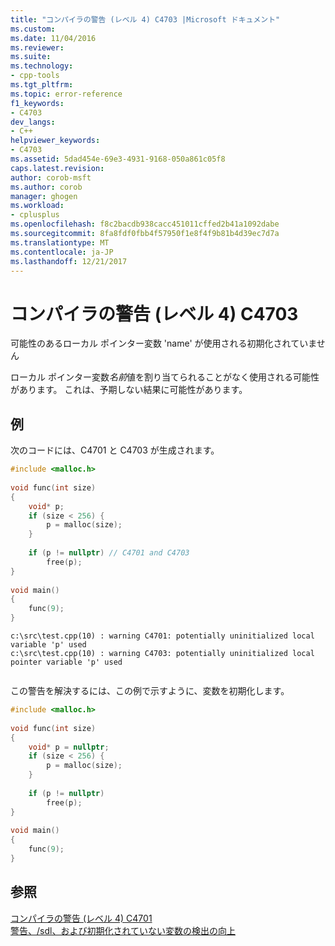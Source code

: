 ```yaml
---
title: "コンパイラの警告 (レベル 4) C4703 |Microsoft ドキュメント"
ms.custom: 
ms.date: 11/04/2016
ms.reviewer: 
ms.suite: 
ms.technology:
- cpp-tools
ms.tgt_pltfrm: 
ms.topic: error-reference
f1_keywords:
- C4703
dev_langs:
- C++
helpviewer_keywords:
- C4703
ms.assetid: 5dad454e-69e3-4931-9168-050a861c05f8
caps.latest.revision: 
author: corob-msft
ms.author: corob
manager: ghogen
ms.workload:
- cplusplus
ms.openlocfilehash: f8c2bacdb938cacc451011cffed2b41a1092dabe
ms.sourcegitcommit: 8fa8fdf0fbb4f57950f1e8f4f9b81b4d39ec7d7a
ms.translationtype: MT
ms.contentlocale: ja-JP
ms.lasthandoff: 12/21/2017
---
```

# <a name="compiler-warning-level-4-c4703"></a>コンパイラの警告 (レベル 4) C4703
可能性のあるローカル ポインター変数 'name' が使用される初期化されていません  
  
 ローカル ポインター変数*名前*値を割り当てられることがなく使用される可能性があります。 これは、予期しない結果に可能性があります。  
  
## <a name="example"></a>例  
 次のコードには、C4701 と C4703 が生成されます。  
  
```cpp  
#include <malloc.h>  
  
void func(int size)  
{  
    void* p;  
    if (size < 256) {  
        p = malloc(size);  
    }  
  
    if (p != nullptr) // C4701 and C4703  
        free(p);  
}  
  
void main()  
{  
    func(9);  
}  
```  
  
```Output  
c:\src\test.cpp(10) : warning C4701: potentially uninitialized local variable 'p' used  
c:\src\test.cpp(10) : warning C4703: potentially uninitialized local pointer variable 'p' used  
  
```  
  
 この警告を解決するには、この例で示すように、変数を初期化します。  
  
```cpp  
#include <malloc.h>  
  
void func(int size)  
{  
    void* p = nullptr;  
    if (size < 256) {  
        p = malloc(size);  
    }  
  
    if (p != nullptr)  
        free(p);  
}  
  
void main()  
{  
    func(9);  
}  
```  
  
## <a name="see-also"></a>参照  
 [コンパイラの警告 (レベル 4) C4701](../../error-messages/compiler-warnings/compiler-warning-level-4-c4701.md)   
 [警告、/sdl、および初期化されていない変数の検出の向上](http://blogs.msdn.com/b/sdl/archive/2012/06/06/warnings-sdl-and-improving-uninitialized-variable-detection.aspx)